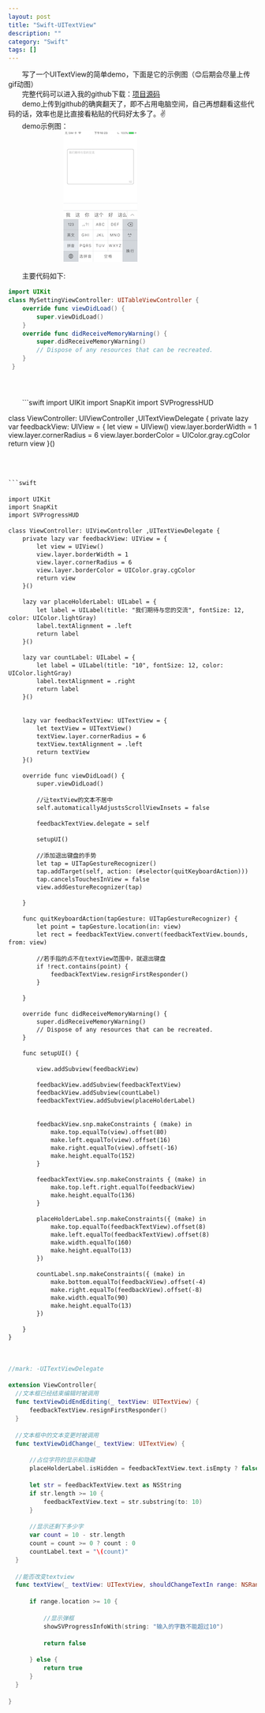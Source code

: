 ```yaml
---
layout: post
title: "Swift-UITextView"
description: ""
category: "Swift"
tags: []
---
```


　　写了一个UITextView的简单demo，下面是它的示例图（😊后期会尽量上传gif动图）  
　　完整代码可以进入我的github下载：[项目源码]( https://github.com/yanmai/swift-UITextViewDemo.git )     
　　demo上传到github的确爽翻天了，即不占用电脑空间，自己再想翻看这些代码的话，效率也是比直接看粘贴的代码好太多了。✌️  
　　demo示例图：  
　　　　　　　　![示例图](/images/2017/textView.PNG)

　　主要代码如下:  
```swift
import UIKit
class MySettingViewController: UITableViewController {
    override func viewDidLoad() {
        super.viewDidLoad()
    }
    override func didReceiveMemoryWarning() {
        super.didReceiveMemoryWarning()
        // Dispose of any resources that can be recreated.
    }
 }
```
　　  
　　  
　　```swift
import UIKit
import SnapKit
import SVProgressHUD

class ViewController: UIViewController ,UITextViewDelegate {
    private lazy var feedbackView: UIView = {
        let view = UIView()
        view.layer.borderWidth = 1
        view.layer.cornerRadius = 6
        view.layer.borderColor = UIColor.gray.cgColor
        return view
    }()  
    
```


 　　  
```swift  
　　  
import UIKit
import SnapKit
import SVProgressHUD

class ViewController: UIViewController ,UITextViewDelegate {
    private lazy var feedbackView: UIView = {
        let view = UIView()
        view.layer.borderWidth = 1
        view.layer.cornerRadius = 6
        view.layer.borderColor = UIColor.gray.cgColor
        return view
    }()
    
    lazy var placeHolderLabel: UILabel = {
        let label = UILabel(title: "我们期待与您的交流", fontSize: 12, color: UIColor.lightGray)
        label.textAlignment = .left
        return label
    }()
    
    lazy var countLabel: UILabel = {
        let label = UILabel(title: "10", fontSize: 12, color: UIColor.lightGray)
        label.textAlignment = .right
        return label
    }()
    
    
    lazy var feedbackTextView: UITextView = {
        let textView = UITextView()
        textView.layer.cornerRadius = 6
        textView.textAlignment = .left
        return textView
    }()

    override func viewDidLoad() {
        super.viewDidLoad()
        
        //让textView的文本不居中
        self.automaticallyAdjustsScrollViewInsets = false
        
        feedbackTextView.delegate = self
        
        setupUI()
        
        //添加退出键盘的手势
        let tap = UITapGestureRecognizer()
        tap.addTarget(self, action: (#selector(quitKeyboardAction)))
        tap.cancelsTouchesInView = false
        view.addGestureRecognizer(tap)
        
    }
    
    func quitKeyboardAction(tapGesture: UITapGestureRecognizer) {
        let point = tapGesture.location(in: view)
        let rect = feedbackTextView.convert(feedbackTextView.bounds, from: view)
        
        //若手指的点不在textView范围中，就退出键盘
        if !rect.contains(point) {
            feedbackTextView.resignFirstResponder()
        }
        
    }

    override func didReceiveMemoryWarning() {
        super.didReceiveMemoryWarning()
        // Dispose of any resources that can be recreated.
    }
    
    func setupUI() {
        
        view.addSubview(feedbackView)
        
        feedbackView.addSubview(feedbackTextView)
        feedbackView.addSubview(countLabel)
        feedbackTextView.addSubview(placeHolderLabel)
        
        
        feedbackView.snp.makeConstraints { (make) in
            make.top.equalTo(view).offset(80)
            make.left.equalTo(view).offset(16)
            make.right.equalTo(view).offset(-16)
            make.height.equalTo(152)
        }
        
        feedbackTextView.snp.makeConstraints { (make) in
            make.top.left.right.equalTo(feedbackView)
            make.height.equalTo(136)
        }
        
        placeHolderLabel.snp.makeConstraints({ (make) in
            make.top.equalTo(feedbackTextView).offset(8)
            make.left.equalTo(feedbackTextView).offset(8)
            make.width.equalTo(160)
            make.height.equalTo(13)
        })
        
        countLabel.snp.makeConstraints({ (make) in
            make.bottom.equalTo(feedbackView).offset(-4)
            make.right.equalTo(feedbackView).offset(-8)
            make.width.equalTo(90)
            make.height.equalTo(13)
        })
        
    }
}  
```



  
  ```swift


//mark: -UITextViewDelegate  

extension ViewController{
    //文本框已经结束编辑时被调用
    func textViewDidEndEditing(_ textView: UITextView) {
        feedbackTextView.resignFirstResponder()
    }
    
    //文本框中的文本变更时被调用
    func textViewDidChange(_ textView: UITextView) {
        
        //占位字符的显示和隐藏
        placeHolderLabel.isHidden = feedbackTextView.text.isEmpty ? false : true

        let str = feedbackTextView.text as NSString
        if str.length >= 10 {
            feedbackTextView.text = str.substring(to: 10)
        }
        
        //显示还剩下多少字
        var count = 10 - str.length
        count = count >= 0 ? count : 0
        countLabel.text = "\(count)"
    }
    
    //能否改变textview
    func textView(_ textView: UITextView, shouldChangeTextIn range: NSRange, replacementText text: String) -> Bool {
        
        if range.location >= 10 {
            
            //显示弹框
            showSVProgressInfoWith(string: "输入的字数不能超过10")

            return false
            
        } else {
            return true
        }
    }

}  

```
　　

